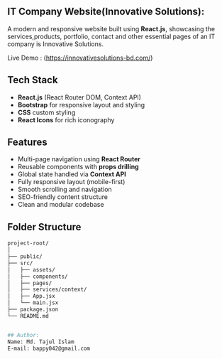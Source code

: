 ## IT Company Website(Innovative Solutions):

A modern and responsive website built using **React.js**, showcasing the services,products, portfolio, contact and other essential pages of an IT company is Innovative Solutions.

Live Demo : (https://innovativesolutions-bd.com/)

## Tech Stack

- **React.js** (React Router DOM, Context API)
- **Bootstrap** for responsive layout and styling
- **CSS** custom styling
- **React Icons** for rich iconography

## Features

- Multi-page navigation using **React Router**
- Reusable components with **props drilling**
- Global state handled via **Context API**
- Fully responsive layout (mobile-first)
- Smooth scrolling and navigation
- SEO-friendly content structure
- Clean and modular codebase

## Folder Structure

```bash
project-root/
│
├── public/
├── src/
│   ├── assets/
│   ├── components/
│   ├── pages/
│   ├── services/context/
│   ├── App.jsx
│   └── main.jsx
├── package.json
└── README.md


## Author:
Name: Md. Tajul Islam
E-mail: bappy042@gmail.com
